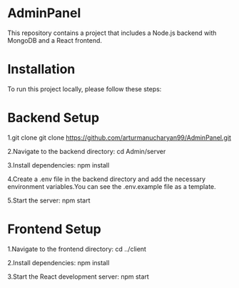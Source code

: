 # AdminPanel

This repository contains a project that includes a Node.js backend with MongoDB and a React frontend.

# Installation

To run this project locally, please follow these steps:

# Backend Setup

1.git clone
git clone https://github.com/arturmanucharyan99/AdminPanel.git

2.Navigate to the backend directory:
cd Admin/server

3.Install dependencies:
npm install

4.Create a .env file in the backend directory and add the necessary environment variables.You can see the .env.example file as a template.

5.Start the server:
npm start

# Frontend Setup

1.Navigate to the frontend directory:
cd ../client

2.Install dependencies:
npm install

3.Start the React development server:
npm start


